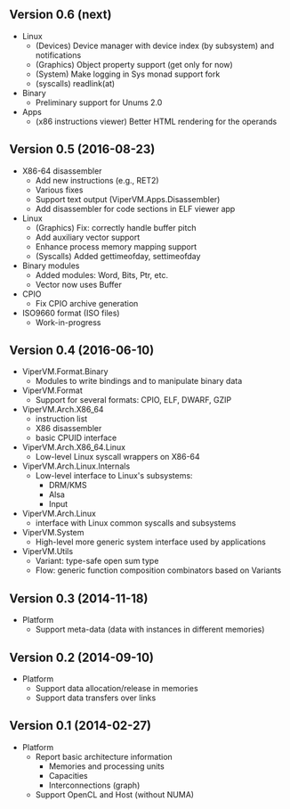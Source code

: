 ## Version 0.6 (next)

* Linux
   * (Devices) Device manager with device index (by subsystem) and notifications
   * (Graphics) Object property support (get only for now)
   * (System) Make logging in Sys monad support fork
   * (syscalls) readlink(at)
* Binary
   * Preliminary support for Unums 2.0
* Apps
   * (x86 instructions viewer) Better HTML rendering for the operands

## Version 0.5 (2016-08-23)

* X86-64 disassembler
   * Add new instructions (e.g., RET2)
   * Various fixes
   * Support text output (ViperVM.Apps.Disassembler)
   * Add disassembler for code sections in ELF viewer app
* Linux
   * (Graphics) Fix: correctly handle buffer pitch
   * Add auxiliary vector support
   * Enhance process memory mapping support
   * (Syscalls) Added gettimeofday, settimeofday
* Binary modules
   * Added modules: Word, Bits, Ptr, etc.
   * Vector now uses Buffer
* CPIO
   * Fix CPIO archive generation
* ISO9660 format (ISO files)
   * Work-in-progress

## Version 0.4 (2016-06-10)

* ViperVM.Format.Binary
    * Modules to write bindings and to manipulate binary data
* ViperVM.Format
    * Support for several formats: CPIO, ELF, DWARF, GZIP
* ViperVM.Arch.X86_64
    * instruction list
    * X86 disassembler
    * basic CPUID interface
* ViperVM.Arch.X86_64.Linux
    * Low-level Linux syscall wrappers on X86-64
* ViperVM.Arch.Linux.Internals
    * Low-level interface to Linux's subsystems:
        * DRM/KMS
        * Alsa
        * Input
* ViperVM.Arch.Linux
    * interface with Linux common syscalls and subsystems
* ViperVM.System
    * High-level more generic system interface used by applications
* ViperVM.Utils
    * Variant: type-safe open sum type
    * Flow: generic function composition combinators based on Variants


## Version 0.3 (2014-11-18)

* Platform
    * Support meta-data (data with instances in different memories)

## Version 0.2 (2014-09-10)

* Platform
    * Support data allocation/release in memories
    * Support data transfers over links

## Version 0.1 (2014-02-27)

* Platform
    * Report basic architecture information
        * Memories and processing units
        * Capacities
        * Interconnections (graph)
    * Support OpenCL and Host (without NUMA)
